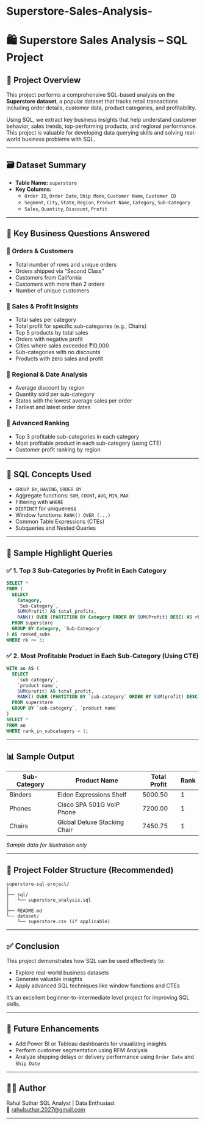 # Superstore-Sales-Analysis-
# 🛍️ Superstore Sales Analysis – SQL Project

## 📌 Project Overview

This project performs a comprehensive SQL-based analysis on the **Superstore dataset**, a popular dataset that tracks retail transactions including order details, customer data, product categories, and profitability.

Using SQL, we extract key business insights that help understand customer behavior, sales trends, top-performing products, and regional performance. This project is valuable for developing data querying skills and solving real-world business problems with SQL.

---

## 🗃️ Dataset Summary

- **Table Name:** `superstore`
- **Key Columns:**
  - `Order ID`, `Order Date`, `Ship Mode`, `Customer Name`, `Customer ID`
  - `Segment`, `City`, `State`, `Region`, `Product Name`, `Category`, `Sub-Category`
  - `Sales`, `Quantity`, `Discount`, `Profit`

---

## 🎯 Key Business Questions Answered

### 🔹 Orders & Customers
- Total number of rows and unique orders
- Orders shipped via “Second Class”
- Customers from California
- Customers with more than 2 orders
- Number of unique customers

### 🔹 Sales & Profit Insights
- Total sales per category
- Total profit for specific sub-categories (e.g., Chairs)
- Top 5 products by total sales
- Orders with negative profit
- Cities where sales exceeded ₹10,000
- Sub-categories with no discounts
- Products with zero sales and profit

### 🔹 Regional & Date Analysis
- Average discount by region
- Quantity sold per sub-category
- States with the lowest average sales per order
- Earliest and latest order dates

### 🔹 Advanced Ranking
- Top 3 profitable sub-categories in each category
- Most profitable product in each sub-category (using CTE)
- Customer profit ranking by region

---

## 🧠 SQL Concepts Used

- `GROUP BY`, `HAVING`, `ORDER BY`
- Aggregate functions: `SUM`, `COUNT`, `AVG`, `MIN`, `MAX`
- Filtering with `WHERE`
- `DISTINCT` for uniqueness
- Window functions: `RANK() OVER (...)`
- Common Table Expressions (CTEs)
- Subqueries and Nested Queries

---

## 📌 Sample Highlight Queries

### ✅ 1. Top 3 Sub-Categories by Profit in Each Category

```sql
SELECT *
FROM (
  SELECT 
    Category, 
    `Sub-Category`, 
    SUM(Profit) AS total_profits,
    RANK() OVER (PARTITION BY Category ORDER BY SUM(Profit) DESC) AS rk
  FROM superstore
  GROUP BY Category, `Sub-Category`
) AS ranked_subs
WHERE rk <= 3;
```

### ✅ 2. Most Profitable Product in Each Sub-Category (Using CTE)

```sql
WITH ao AS (
  SELECT 
    `sub-category`, 
    `product name`, 
    SUM(profit) AS total_profit,
    RANK() OVER (PARTITION BY `sub-category` ORDER BY SUM(profit) DESC) AS rank_in_subcategory
  FROM superstore
  GROUP BY `sub-category`, `product name`
)
SELECT * 
FROM ao
WHERE rank_in_subcategory = 1;
```

---

## 📊 Sample Output

| Sub-Category | Product Name                   | Total Profit | Rank |
|--------------|--------------------------------|--------------|------|
| Binders      | Eldon Expressions Shelf        | 5000.50      | 1    |
| Phones       | Cisco SPA 501G VoIP Phone      | 7200.00      | 1    |
| Chairs       | Global Deluxe Stacking Chair   | 7450.75      | 1    |

*Sample data for illustration only*

---

## 🧾 Project Folder Structure (Recommended)

```
superstore-sql-project/
│
├── sql/
│   └── superstore_analysis.sql
│
├── README.md
└── dataset/
    └── superstore.csv (if applicable)
```

---

## ✅ Conclusion

This project demonstrates how SQL can be used effectively to:
- Explore real-world business datasets
- Generate valuable insights
- Apply advanced SQL techniques like window functions and CTEs

It’s an excellent beginner-to-intermediate level project for improving SQL skills.

---

## 🚀 Future Enhancements

- Add Power BI or Tableau dashboards for visualizing insights
- Perform customer segmentation using RFM Analysis
- Analyze shipping delays or delivery performance using `Order Date` and `Ship Date`

---

## 🧑‍💻 Author

Rahul Suthar 
SQL Analyst | Data Enthusiast  
📧 rahulsuthar.2027@gmail.com

---
